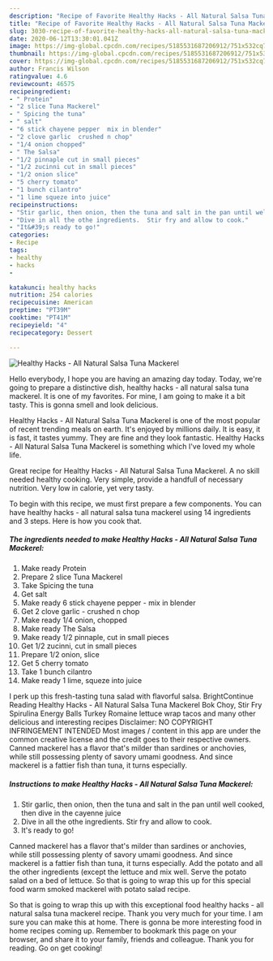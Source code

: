 ```yaml
---
description: "Recipe of Favorite Healthy Hacks - All Natural Salsa Tuna Mackerel"
title: "Recipe of Favorite Healthy Hacks - All Natural Salsa Tuna Mackerel"
slug: 3030-recipe-of-favorite-healthy-hacks-all-natural-salsa-tuna-mackerel
date: 2020-06-12T13:30:01.041Z
image: https://img-global.cpcdn.com/recipes/5185531687206912/751x532cq70/healthy-hacks-all-natural-salsa-tuna-mackerel-recipe-main-photo.jpg
thumbnail: https://img-global.cpcdn.com/recipes/5185531687206912/751x532cq70/healthy-hacks-all-natural-salsa-tuna-mackerel-recipe-main-photo.jpg
cover: https://img-global.cpcdn.com/recipes/5185531687206912/751x532cq70/healthy-hacks-all-natural-salsa-tuna-mackerel-recipe-main-photo.jpg
author: Francis Wilson
ratingvalue: 4.6
reviewcount: 46575
recipeingredient:
- " Protein"
- "2 slice Tuna Mackerel"
- " Spicing the tuna"
- " salt"
- "6 stick chayene pepper  mix in blender"
- "2 clove garlic  crushed n chop"
- "1/4 onion chopped"
- " The Salsa"
- "1/2 pinnaple cut in small pieces"
- "1/2 zucinni cut in small pieces"
- "1/2 onion slice"
- "5 cherry tomato"
- "1 bunch cilantro"
- "1 lime squeze into juice"
recipeinstructions:
- "Stir garlic, then onion, then the tuna and salt in the pan until well cooked, then dive in the cayenne juice"
- "Dive in all the othe ingredients.  Stir fry and allow to cook."
- "It&#39;s ready to go!"
categories:
- Recipe
tags:
- healthy
- hacks
- 

katakunci: healthy hacks  
nutrition: 254 calories
recipecuisine: American
preptime: "PT39M"
cooktime: "PT41M"
recipeyield: "4"
recipecategory: Dessert

---
```



![Healthy Hacks - All Natural Salsa Tuna Mackerel](https://img-global.cpcdn.com/recipes/5185531687206912/751x532cq70/healthy-hacks-all-natural-salsa-tuna-mackerel-recipe-main-photo.jpg)

Hello everybody, I hope you are having an amazing day today. Today, we're going to prepare a distinctive dish, healthy hacks - all natural salsa tuna mackerel. It is one of my favorites. For mine, I am going to make it a bit tasty. This is gonna smell and look delicious.

Healthy Hacks - All Natural Salsa Tuna Mackerel is one of the most popular of recent trending meals on earth. It's enjoyed by millions daily. It is easy, it is fast, it tastes yummy. They are fine and they look fantastic. Healthy Hacks - All Natural Salsa Tuna Mackerel is something which I've loved my whole life.

Great recipe for Healthy Hacks - All Natural Salsa Tuna Mackerel. A no skill needed healthy cooking. Very simple, provide a handfull of necessary nutrition. Very low in calorie, yet very tasty.


To begin with this recipe, we must first prepare a few components. You can have healthy hacks - all natural salsa tuna mackerel using 14 ingredients and 3 steps. Here is how you cook that.

<!--inarticleads1-->

##### The ingredients needed to make Healthy Hacks - All Natural Salsa Tuna Mackerel:

1. Make ready  Protein
1. Prepare 2 slice Tuna Mackerel
1. Take  Spicing the tuna
1. Get  salt
1. Make ready 6 stick chayene pepper - mix in blender
1. Get 2 clove garlic - crushed n chop
1. Make ready 1/4 onion, chopped
1. Make ready  The Salsa
1. Make ready 1/2 pinnaple, cut in small pieces
1. Get 1/2 zucinni, cut in small pieces
1. Prepare 1/2 onion, slice
1. Get 5 cherry tomato
1. Take 1 bunch cilantro
1. Make ready 1 lime, squeze into juice


I perk up this fresh-tasting tuna salad with flavorful salsa. BrightContinue Reading Healthy Hacks - All Natural Salsa Tuna Mackerel Bok Choy, Stir Fry Spirulina Energy Balls Turkey Romaine lettuce wrap tacos and many other delicious and interesting recipes Disclaimer: NO COPYRIGHT INFRINGEMENT INTENDED Most images / content in this app are under the common creative license and the credit goes to their respective owners. Canned mackerel has a flavor that&#39;s milder than sardines or anchovies, while still possessing plenty of savory umami goodness. And since mackerel is a fattier fish than tuna, it turns especially. 

<!--inarticleads2-->

##### Instructions to make Healthy Hacks - All Natural Salsa Tuna Mackerel:

1. Stir garlic, then onion, then the tuna and salt in the pan until well cooked, then dive in the cayenne juice
1. Dive in all the othe ingredients.  Stir fry and allow to cook.
1. It&#39;s ready to go!


Canned mackerel has a flavor that&#39;s milder than sardines or anchovies, while still possessing plenty of savory umami goodness. And since mackerel is a fattier fish than tuna, it turns especially. Add the potato and all the other ingredients (except the lettuce and mix well. Serve the potato salad on a bed of lettuce. So that is going to wrap this up for this special food warm smoked mackerel with potato salad recipe. 

So that is going to wrap this up with this exceptional food healthy hacks - all natural salsa tuna mackerel recipe. Thank you very much for your time. I am sure you can make this at home. There is gonna be more interesting food in home recipes coming up. Remember to bookmark this page on your browser, and share it to your family, friends and colleague. Thank you for reading. Go on get cooking!
